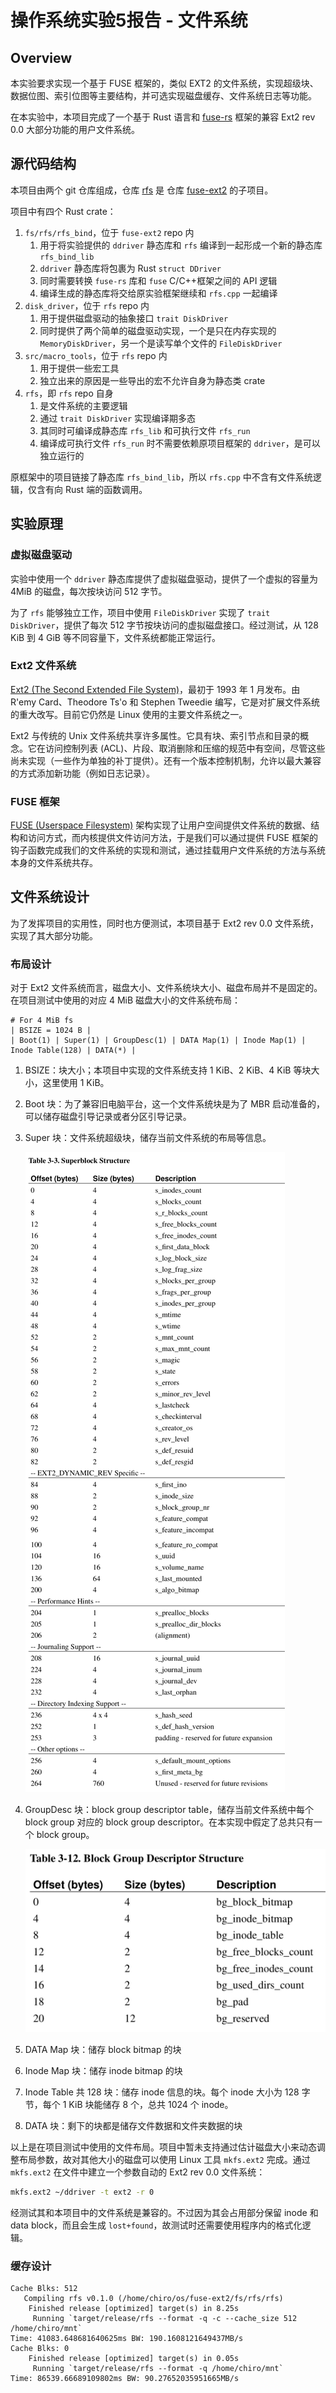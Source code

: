  # 操作系统实验5报告 - 文件系统

## Overview

本实验要求实现一个基于 FUSE 框架的，类似 EXT2 的文件系统，实现超级块、数据位图、索引位图等主要结构，并可选实现磁盘缓存、文件系统日志等功能。

在本实验中，本项目完成了一个基于 Rust 语言和 [fuse-rs](https://github.com/chiro2001/fuse-rs) 框架的兼容 Ext2 rev 0.0 大部分功能的用户文件系统。

## 源代码结构

本项目由两个 git 仓库组成，仓库 [rfs](https://github.com/chiro2001/rfs) 是 仓库 [fuse-ext2](https://github.com/chiro2001/fuse-ext2) 的子项目。

项目中有四个 Rust crate：

1. `fs/rfs/rfs_bind`，位于 `fuse-ext2` repo 内
   1. 用于将实验提供的 `ddriver` 静态库和 `rfs` 编译到一起形成一个新的静态库 `rfs_bind_lib`
   2. `ddriver` 静态库将包裹为 Rust `struct DDriver`
   3. 同时需要转换 `fuse-rs` 库和 `fuse` C/C++框架之间的 API 逻辑
   4. 编译生成的静态库将交给原实验框架继续和 `rfs.cpp` 一起编译
2. `disk_driver`，位于 `rfs` repo 内
   1. 用于提供磁盘驱动的抽象接口 `trait DiskDriver`
   2. 同时提供了两个简单的磁盘驱动实现，一个是只在内存实现的 `MemoryDiskDriver`，另一个是读写单个文件的 `FileDiskDriver`
3. `src/macro_tools`，位于 `rfs` repo 内
   1. 用于提供一些宏工具
   2. 独立出来的原因是一些导出的宏不允许自身为静态类 crate
4. `rfs`，即 `rfs` repo 自身
   1. 是文件系统的主要逻辑
   2. 通过 `trait DiskDriver` 实现编译期多态
   3. 其同时可编译成静态库 `rfs_lib` 和可执行文件 `rfs_run`
   4. 编译成可执行文件 `rfs_run` 时不需要依赖原项目框架的 `ddriver`，是可以独立运行的

原框架中的项目链接了静态库 `rfs_bind_lib`，所以 `rfs.cpp` 中不含有文件系统逻辑，仅含有向 Rust 端的函数调用。

## 实验原理

### 虚拟磁盘驱动

实验中使用一个 `ddriver` 静态库提供了虚拟磁盘驱动，提供了一个虚拟的容量为 4MiB 的磁盘，每次按块访问 512 字节。

为了 `rfs` 能够独立工作，项目中使用 `FileDiskDriver` 实现了 `trait DiskDriver`，提供了每次 512 字节按块访问的虚拟磁盘接口。经过测试，从 128 KiB 到 4 GiB 等不同容量下，文件系统都能正常运行。

### Ext2 文件系统

[Ext2 (The Second Extended File System)](https://docs.kernel.org/filesystems/ext2.html)，最初于 1993 年 1 月发布。由 R'emy Card、Theodore Ts'o 和 Stephen Tweedie 编写，它是对扩展文件系统的重大改写。目前它仍然是 Linux 使用的主要文件系统之一。

Ext2 与传统的 Unix 文件系统共享许多属性。它具有块、索引节点和目录的概念。它在访问控制列表 (ACL)、片段、取消删除和压缩的规范中有空间，尽管这些尚未实现（一些作为单独的补丁提供）。还有一个版本控制机制，允许以最大兼容的方式添加新功能（例如日志记录）。

### FUSE 框架

[FUSE (Userspace Filesystem)](https://www.kernel.org/doc/html/latest/filesystems/fuse.html) 架构实现了让用户空间提供文件系统的数据、结构和访问方式，而内核提供文件访问方法，于是我们可以通过提供 FUSE 框架的钩子函数完成我们的文件系统的实现和测试，通过挂载用户文件系统的方法与系统本身的文件系统共存。

## 文件系统设计

为了发挥项目的实用性，同时也方便测试，本项目基于 Ext2 rev 0.0 文件系统，实现了其大部分功能。

### 布局设计

对于 Ext2 文件系统而言，磁盘大小、文件系统块大小、磁盘布局并不是固定的。在项目测试中使用的对应 4 MiB 磁盘大小的文件系统布局：

```
# For 4 MiB fs
| BSIZE = 1024 B |
| Boot(1) | Super(1) | GroupDesc(1) | DATA Map(1) | Inode Map(1) | Inode Table(128) | DATA(*) |
```

1. BSIZE：块大小；本项目中实现的文件系统支持 1 KiB、2 KiB、4 KiB 等块大小，这里使用 1 KiB。

2. Boot 块：为了兼容旧电脑平台，这一个文件系统块是为了 MBR 启动准备的，可以储存磁盘引导记录或者分区引导记录。

3. Super 块：文件系统超级块，储存当前文件系统的布局等信息。

   ![ext2_superblock-c500](README.assets/ext2_superblock.jpg)

4. GroupDesc 块：block group descriptor table，储存当前文件系统中每个 block group 对应的 block group descriptor。在本实现中假定了总共只有一个 block group。

   ![block_group_descriptor-c500](README.assets/15508152464129.jpg)

5. DATA Map 块：储存 block bitmap 的块

6. Inode Map 块：储存 inode bitmap 的块

7. Inode Table 共 128 块：储存 inode 信息的块。每个 inode 大小为 128 字节，每个 1 KiB 块能储存 8 个，总共 1024 个 inode。

8. DATA 块：剩下的块都是储存文件数据和文件夹数据的块

以上是在项目测试中使用的文件布局。项目中暂未支持通过估计磁盘大小来动态调整布局参数，故对其他大小的磁盘可以使用 Linux 工具 `mkfs.ext2` 完成。通过 `mkfs.ext2` 在文件中建立一个参数自动的 Ext2 rev 0.0 文件系统：

```bash
mkfs.ext2 ~/ddriver -t ext2 -r 0
```

经测试其和本项目中的文件系统是兼容的。不过因为其会占用部分保留 inode 和 data block，而且会生成 `lost+found`，故测试时还需要使用程序内的格式化逻辑。

### 缓存设计

```
Cache Blks: 512
   Compiling rfs v0.1.0 (/home/chiro/os/fuse-ext2/fs/rfs/rfs)
    Finished release [optimized] target(s) in 8.25s
     Running `target/release/rfs --format -q -c --cache_size 512 /home/chiro/mnt`
Time: 41083.648681640625ms BW: 190.1608121649437MB/s
Cache Blks: 0
    Finished release [optimized] target(s) in 0.05s
     Running `target/release/rfs --format -q /home/chiro/mnt`
Time: 86539.66689109802ms BW: 90.27652035951665MB/s
```